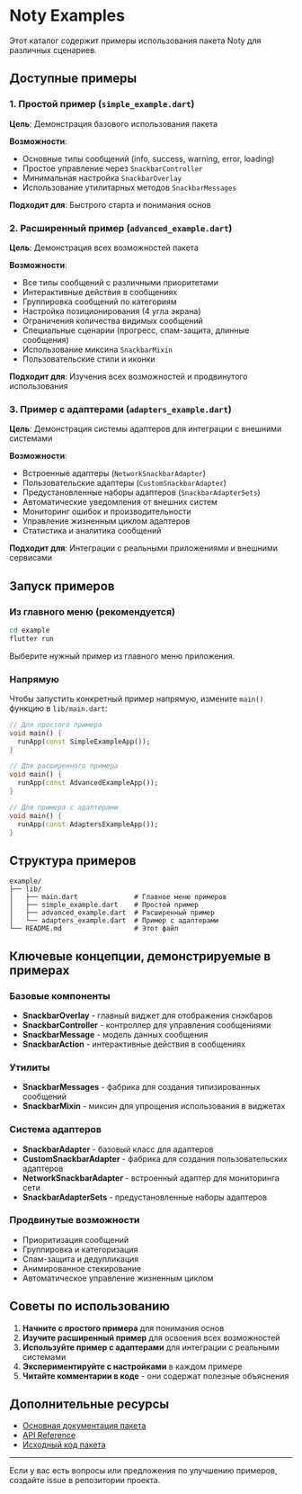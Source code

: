 # Noty Examples

Этот каталог содержит примеры использования пакета Noty для различных сценариев.

## Доступные примеры

### 1. Простой пример (`simple_example.dart`)
**Цель**: Демонстрация базового использования пакета

**Возможности**:
- Основные типы сообщений (info, success, warning, error, loading)
- Простое управление через `SnackbarController`
- Минимальная настройка `SnackbarOverlay`
- Использование утилитарных методов `SnackbarMessages`

**Подходит для**: Быстрого старта и понимания основ

### 2. Расширенный пример (`advanced_example.dart`)
**Цель**: Демонстрация всех возможностей пакета

**Возможности**:
- Все типы сообщений с различными приоритетами
- Интерактивные действия в сообщениях
- Группировка сообщений по категориям
- Настройка позиционирования (4 угла экрана)
- Ограничения количества видимых сообщений
- Специальные сценарии (прогресс, спам-защита, длинные сообщения)
- Использование миксина `SnackbarMixin`
- Пользовательские стили и иконки

**Подходит для**: Изучения всех возможностей и продвинутого использования

### 3. Пример с адаптерами (`adapters_example.dart`)
**Цель**: Демонстрация системы адаптеров для интеграции с внешними системами

**Возможности**:
- Встроенные адаптеры (`NetworkSnackbarAdapter`)
- Пользовательские адаптеры (`CustomSnackbarAdapter`)
- Предустановленные наборы адаптеров (`SnackbarAdapterSets`)
- Автоматические уведомления от внешних систем
- Мониторинг ошибок и производительности
- Управление жизненным циклом адаптеров
- Статистика и аналитика сообщений

**Подходит для**: Интеграции с реальными приложениями и внешними сервисами

## Запуск примеров

### Из главного меню (рекомендуется)
```bash
cd example
flutter run
```

Выберите нужный пример из главного меню приложения.

### Напрямую
Чтобы запустить конкретный пример напрямую, измените `main()` функцию в `lib/main.dart`:

```dart
// Для простого примера
void main() {
  runApp(const SimpleExampleApp());
}

// Для расширенного примера  
void main() {
  runApp(const AdvancedExampleApp());
}

// Для примера с адаптерами
void main() {
  runApp(const AdaptersExampleApp());
}
```

## Структура примеров

```
example/
├── lib/
│   ├── main.dart              # Главное меню примеров
│   ├── simple_example.dart    # Простой пример
│   ├── advanced_example.dart  # Расширенный пример
│   └── adapters_example.dart  # Пример с адаптерами
└── README.md                  # Этот файл
```

## Ключевые концепции, демонстрируемые в примерах

### Базовые компоненты
- **SnackbarOverlay** - главный виджет для отображения снэкбаров
- **SnackbarController** - контроллер для управления сообщениями
- **SnackbarMessage** - модель данных сообщения
- **SnackbarAction** - интерактивные действия в сообщениях

### Утилиты
- **SnackbarMessages** - фабрика для создания типизированных сообщений
- **SnackbarMixin** - миксин для упрощения использования в виджетах

### Система адаптеров
- **SnackbarAdapter** - базовый класс для адаптеров
- **CustomSnackbarAdapter** - фабрика для создания пользовательских адаптеров
- **NetworkSnackbarAdapter** - встроенный адаптер для мониторинга сети
- **SnackbarAdapterSets** - предустановленные наборы адаптеров

### Продвинутые возможности
- Приоритизация сообщений
- Группировка и категоризация
- Спам-защита и дедупликация
- Анимированное стекирование
- Автоматическое управление жизненным циклом

## Советы по использованию

1. **Начните с простого примера** для понимания основ
2. **Изучите расширенный пример** для освоения всех возможностей
3. **Используйте пример с адаптерами** для интеграции с реальными системами
4. **Экспериментируйте с настройками** в каждом примере
5. **Читайте комментарии в коде** - они содержат полезные объяснения

## Дополнительные ресурсы

- [Основная документация пакета](../README.md)
- [API Reference](../README.md#api-reference)
- [Исходный код пакета](../lib/)

---

Если у вас есть вопросы или предложения по улучшению примеров, создайте issue в репозитории проекта.
